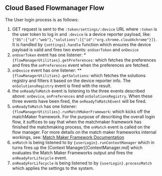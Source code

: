 ## Cloud Based Flowmanager Flow

The User login process is as follows:

1. GET request is sent to the `:token/settings/:device` URL where `:token` is the user token to log in and `:device` is a device reporter payload, like: `{"OS":{"id":"web"},"solutions":[{"id":"org.chrome.cloud4chrome"}]}`. It is handled by `{settings}.handle` function which ensures the device payload is valid and fires two events: `onUserToken` and `onDevice`
1. `onUserToken` event has one listener:
  *`{flowManagerUtilities}.getPreferences`: which fetches the preferences and fires the `onPreferences` event when the preferences are fetched.
1. `onDevice` event has one listener:
** `{flowManagerUtilities}.getSolutions`: which fetches the solutions registry and filters it based on the device reporter info. The `onSolutionsRegistry` event is fired with the result.
1. the `onReadyToMatch` event is listening to the three events described above: `onDevice`, `onPreferences` and `onSolutionsRegistry`. When these three events have been fired, the `onReadyToMatchEvent` will be fired.
1. `onReadyToMatch` has one listener:
 `{flowManagerUtitilies}.runMatchMakerFramework`: which kicks off the matchMaker framework. For the purpose of describing the overall login flow, it suffices to say that when the matchmaker framework has finished the matchmaking process, the `onMatch` event is called on the flow manager. For more details on the match maker frameworks internal workings, see: [Match Maker Framework Documentation](MatchMakerFramework.md)
1. `onMatch` is being listened to by `{userLogin}.runContextManager` which in turns fires up the (Context Manager)[ContextManager.md] which evaluates the Match Maker Frameworks output and fires the `onReadyForLifecycle` event.
1. `onReadyForLifecycle` is being listened to by `{userLogin}.processMatch` which applies the settings to the system.




